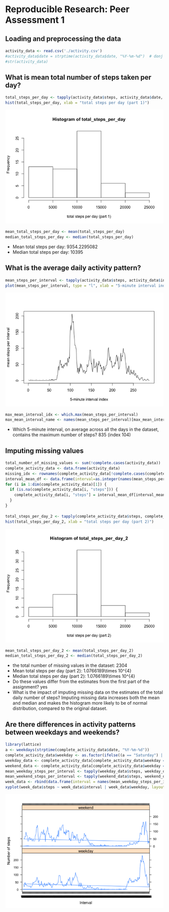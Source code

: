 # Reproducible Research: Peer Assessment 1



## Loading and preprocessing the data

```r
activity_data <- read.csv('./activity.csv')
#activity_data$date = strptime(activity_data$date, "%Y-%m-%d")  # donj't do this!
#str(activity_data)
```

## What is mean total number of steps taken per day?

```r
total_steps_per_day <- tapply(activity_data$steps, activity_data$date, sum, na.rm = TRUE)
hist(total_steps_per_day, xlab = "total steps per day (part 1)")
```

![](PA1_template_files/figure-html/total_steps_per_day-1.png)<!-- -->

```r
mean_total_steps_per_day <- mean(total_steps_per_day)
median_total_steps_per_day <- median(total_steps_per_day)
```
* Mean total steps per day: 9354.2295082
* Median total steps per day: 10395

## What is the average daily activity pattern?


```r
mean_steps_per_interval <- tapply(activity_data$steps, activity_data$interval, mean, na.rm = TRUE)
plot(mean_steps_per_interval, type = "l", xlab = "5-minute interval index", ylab = "mean steps per interval")
```

![](PA1_template_files/figure-html/mean_steps_per_interval-1.png)<!-- -->

```r
max_mean_interval_idx <- which.max(mean_steps_per_interval)
max_mean_interval_name <- names(mean_steps_per_interval)[max_mean_interval_idx]
```
* Which 5-minute interval, on average across all the days in the dataset, contains the maximum number of steps? 835 (index 104)

## Imputing missing values

```r
total_number_of_missing_values <- sum(!complete.cases(activity_data))
complete_activity_data <- data.frame(activity_data)
missing_idx <- rownames(complete_activity_data[!complete.cases(complete_activity_data), ])
interval_mean_df <- data.frame(interval=as.integer(names(mean_steps_per_interval)), mean_steps=mean_steps_per_interval)
for (i in 1:dim(complete_activity_data)[1]) {
  if (is.na(complete_activity_data[i, "steps"])) {
    complete_activity_data[i, "steps"] = interval_mean_df[interval_mean_df$interval == complete_activity_data[i, "interval"], "mean_steps"]
  }
}

total_steps_per_day_2 <- tapply(complete_activity_data$steps, complete_activity_data$date, sum, na.rm = TRUE)
hist(total_steps_per_day_2, xlab = "total steps per day (part 2)")
```

![](PA1_template_files/figure-html/imputing_missing_data-1.png)<!-- -->

```r
mean_total_steps_per_day_2 <- mean(total_steps_per_day_2)
median_total_steps_per_day_2 <- median(total_steps_per_day_2)
```
* the total number of missing values in the dataset: 2304
* Mean total steps per day (part 2): 1.0766189\times 10^{4}
* Median total steps per day (part 2): 1.0766189\times 10^{4}
* Do these values differ from the estimates from the first part of the assignment? yes
* What is the impact of imputing missing data on the estimates of the total daily number of steps?
  Imputing missing data increases both the mean and median and makes the histogram more likely to be of normal distribution, compared to the original dataset.

## Are there differences in activity patterns between weekdays and weekends?

```r
library(lattice)
a <- weekdays(strptime(complete_activity_data$date, "%Y-%m-%d"))
complete_activity_data$weekday <- as.factor(ifelse((a == "Saturday") | (a == "Sunday"), "weekend", "weekday"))
weekday_data <- complete_activity_data[complete_activity_data$weekday == "weekday",]
weekend_data <- complete_activity_data[complete_activity_data$weekday == "weekend",]
mean_weekday_steps_per_interval <- tapply(weekday_data$steps, weekday_data$interval, mean, na.rm = TRUE)
mean_weekend_steps_per_interval <- tapply(weekend_data$steps, weekend_data$interval, mean, na.rm = TRUE)
week_data <- rbind(data.frame(interval = names(mean_weekday_steps_per_interval), steps = mean_weekday_steps_per_interval, weekday = "weekday"), data.frame(interval = names(mean_weekend_steps_per_interval), steps = mean_weekend_steps_per_interval, weekday = "weekend"))
xyplot(week_data$steps ~ week_data$interval | week_data$weekday, layout = c(1,2), xlab = "Interval", ylab = "Number of steps", type = "l")
```

![](PA1_template_files/figure-html/weekday-1.png)<!-- -->

